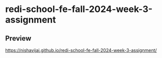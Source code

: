 # redi-school-fe-fall-2024-week-3-assignment
 
## Preview
https://nishavijai.github.io/redi-school-fe-fall-2024-week-3-assignment/

